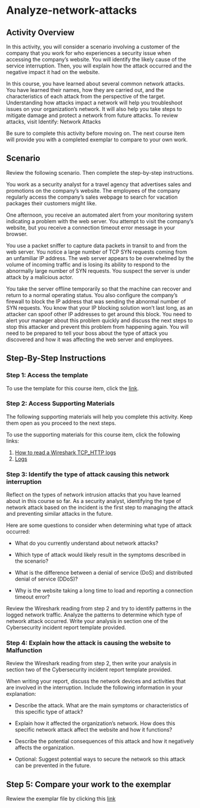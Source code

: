 # Analyze-network-attacks
## Activity Overview

In this activity, you will consider a scenario involving a customer of the company that you work for who experiences a security issue when accessing the company’s website. You will  identify the likely cause of the service interruption. Then, you will explain how the attack occurred and the negative impact it had on the website. 

In this course, you have learned about several common network attacks. You have learned their names, how they are carried out, and the characteristics of each attack from the perspective of the target. Understanding how attacks impact a network will help you troubleshoot issues on your organization’s network. It will also help you take steps to mitigate damage and protect a network from future attacks. To review attacks, visit 
Identify: Network Attacks

Be sure to complete this activity before moving on. The next course item will provide you with a completed exemplar to compare to your own work. 

## Scenario

Review the following scenario. Then complete the step-by-step instructions.

You work as a security analyst for a travel agency that advertises sales and promotions on the company’s website. The employees of the company regularly access the company’s sales webpage to search for vacation packages their customers might like. 

One afternoon, you receive an automated alert from your monitoring system indicating a problem with the web server. You attempt to visit the company’s website, but you receive a connection timeout error message in your browser.

You use a packet sniffer to capture data packets in transit to and from the web server. You notice a large number of TCP SYN requests coming from an unfamiliar IP address. The web server appears to be overwhelmed by the volume of incoming traffic and is losing its ability to respond to the abnormally large number of SYN requests. You suspect the server is under attack by a malicious actor. 

You take the server offline temporarily so that the machine can recover and return to a normal operating status. You also configure the company’s firewall to block the IP address that was sending the abnormal number of SYN requests. You know that your IP blocking solution won’t last long, as an attacker can spoof other IP addresses to get around this block. You need to alert your manager about this problem quickly and discuss the next steps to stop this attacker and prevent this problem from happening again. You will need to be prepared to tell your boss about the type of attack you discovered and how it was affecting the web server and employees.

## Step-By-Step Instructions
### Step 1: Access the template
To use the template for this course item, click the [link](Files/Cybersecurity_Incident_Report). 


### Step 2: Access Supporting Materials
The following supporting materials will help you complete this activity. Keep them open as you proceed to the next steps. 

To use the supporting materials for this course item, click the following links:
1. [How to read a Wireshark TCP_HTTP logs](Files/How_to_read_a_Wireshark_TCP_HTTP_log.docx)
2. [Logs](Files/Wireshark_TCP_HTTP_log.xlsx)
   

### Step 3: Identify the type of attack causing this network interruption
Reflect on the types of network intrusion attacks that you have learned about in this course so far. As a security analyst, identifying the type of network attack based on the incident is the first step to managing the attack and preventing similar attacks in the future. 

Here are some questions to consider when determining what type of attack occurred: 

* What do you currently understand about network attacks?

* Which type of attack would likely result in the symptoms described in the scenario? 

* What is the difference between a denial of service (DoS) and distributed denial of service (DDoS)? 

* Why is the website taking a long time to load and reporting a connection timeout error?

Review the Wireshark reading from step 2 and try to identify patterns in the logged network traffic. Analyze the patterns to determine which type of network attack occurred. Write your analysis in section one of the Cybersecurity incident report template provided. 


### Step 4: Explain how the attack is causing the website to Malfunction
Review the Wireshark reading from step 2, then write your analysis in section two of the Cybersecurity incident report template provided.

When writing your report, discuss the network devices and activities that are involved in the interruption. Include the following information in your explanation:

* Describe the attack. What are the main symptoms or characteristics of this specific type of attack? 

* Explain how it affected the organization’s network. How does this specific network attack affect the website and how it functions?

* Describe the potential consequences of this attack and how it negatively affects the organization. 

* Optional: Suggest potential ways to secure the network so this attack can be prevented in the future.


## Step 5: Compare your work to the exemplar
Rewiew the exemplar file by clicking this [link](Files/Cybersecurity_Incident_Report_Exemplar.docx)
